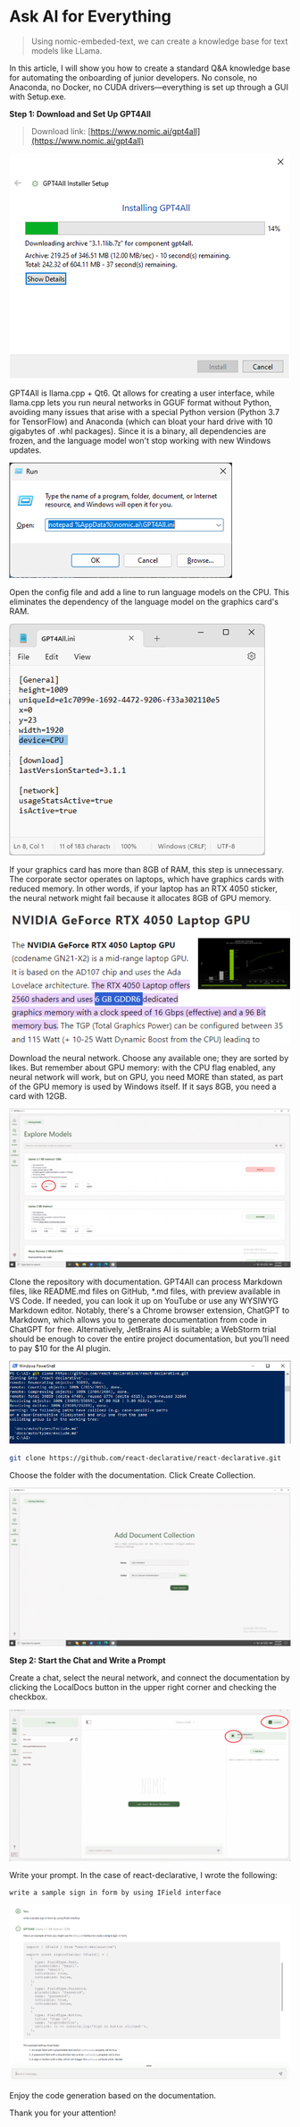 # Ask AI for Everything

> Using nomic-embeded-text, we can create a knowledge base for text models like LLama.

In this article, I will show you how to create a standard Q&A knowledge base for automating the onboarding of junior developers. No console, no Anaconda, no Docker, no CUDA drivers—everything is set up through a GUI with Setup.exe.

**Step 1: Download and Set Up GPT4All** 

> Download link: [https://www.nomic.ai/gpt4all](https://www.nomic.ai/gpt4all) 

![screenshot](../../assets/images/askai/1.png)

GPT4All is llama.cpp + Qt6. Qt allows for creating a user interface, while llama.cpp lets you run neural networks in GGUF format without Python, avoiding many issues that arise with a special Python version (Python 3.7 for TensorFlow) and Anaconda (which can bloat your hard drive with 10 gigabytes of .whl packages). Since it is a binary, all dependencies are frozen, and the language model won't stop working with new Windows updates.

![screenshot](../../assets/images/askai/2.png)

Open the config file and add a line to run language models on the CPU. This eliminates the dependency of the language model on the graphics card's RAM.

![screenshot](../../assets/images/askai/3.png)

If your graphics card has more than 8GB of RAM, this step is unnecessary. The corporate sector operates on laptops, which have graphics cards with reduced memory. In other words, if your laptop has an RTX 4050 sticker, the neural network might fail because it allocates 8GB of GPU memory.

![screenshot](../../assets/images/askai/4.png)

Download the neural network. Choose any available one; they are sorted by likes. But remember about GPU memory: with the CPU flag enabled, any neural network will work, but on GPU, you need MORE than stated, as part of the GPU memory is used by Windows itself. If it says 8GB, you need a card with 12GB.

![screenshot](../../assets/images/askai/5.png)

Clone the repository with documentation. GPT4All can process Markdown files, like README.md files on GitHub, *.md files, with preview available in VS Code. If needed, you can look it up on YouTube or use any WYSIWYG Markdown editor. Notably, there's a Chrome browser extension, ChatGPT to Markdown, which allows you to generate documentation from code in ChatGPT for free. Alternatively, JetBrains AI is suitable; a WebStorm trial should be enough to cover the entire project documentation, but you’ll need to pay $10 for the AI plugin.

![screenshot](../../assets/images/askai/6.png)

```bash
git clone https://github.com/react-declarative/react-declarative.git
```

Choose the folder with the documentation. Click Create Collection.

![screenshot](../../assets/images/askai/7.png)

**Step 2: Start the Chat and Write a Prompt** 

Create a chat, select the neural network, and connect the documentation by clicking the LocalDocs button in the upper right corner and checking the checkbox.

![screenshot](../../assets/images/askai/8.png)

Write your prompt. In the case of react-declarative, I wrote the following:

```text
write a sample sign in form by using IField interface
```

![screenshot](../../assets/images/askai/9.png)

Enjoy the code generation based on the documentation.

Thank you for your attention!
